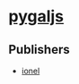 # [pygaljs](https://pypi.org/project/pygaljs)



## Publishers
- [ionel](https://pypi.org/user/ionel)

